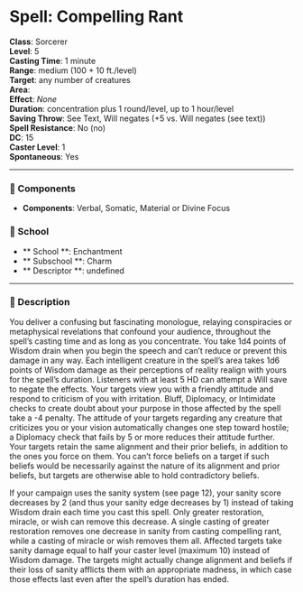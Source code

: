 
# Spell: Compelling Rant
**Class**: Sorcerer  
**Level**: 5  
**Casting Time**: 1 minute  
**Range**: medium (100 + 10 ft./level)  
**Target**: any number of creatures  
**Area**:   
**Effect**: _None_  
**Duration**: concentration plus 1 round/level, up to 1 hour/level  
**Saving Throw**: See Text, Will negates (+5 vs. Will negates (see text))  
**Spell Resistance**: No (no)  
**DC**: 15  
**Caster Level**: 1  
**Spontaneous**: Yes

---

### 🔮 Components
- **Components**: Verbal, Somatic, Material or Divine Focus

### 🏫 School
- ** School **: Enchantment
- ** Subschool **: Charm
- ** Descriptor **: undefined
---

### 📜 Description
You deliver a confusing but fascinating monologue, relaying conspiracies or metaphysical revelations that confound your audience, throughout the spell’s casting time and as long as you concentrate. You take 1d4 points of Wisdom drain when you begin the speech and can’t reduce or prevent this damage in any way. Each intelligent creature in the spell’s area takes 1d6 points of Wisdom damage as their perceptions of reality realign with yours for the spell’s duration. Listeners with at least 5 HD can attempt a Will save to negate the effects. Your targets view you with a friendly attitude and respond to criticism of you with irritation. Bluff, Diplomacy, or Intimidate checks to create doubt about your purpose in those affected by the spell take a -4 penalty. The attitude of your targets regarding any creature that criticizes you or your vision automatically changes one step toward hostile; a Diplomacy check that fails by 5 or more reduces their attitude further. Your targets retain the same alignment and their prior beliefs, in addition to the ones you force on them. You can’t force beliefs on a target if such beliefs would be necessarily against the nature of its alignment and prior beliefs, but targets are otherwise able to hold contradictory beliefs.

If your campaign uses the sanity system (see page 12), your sanity score decreases by 2 (and thus your sanity edge decreases by 1) instead of taking Wisdom drain each time you cast this spell. Only greater restoration, miracle, or wish can remove this decrease. A single casting of greater restoration removes one decrease in sanity from casting compelling rant, while a casting of miracle or wish removes them all. Affected targets take sanity damage equal to half your caster level (maximum 10) instead of Wisdom damage. The targets might actually change alignment and beliefs if their loss of sanity afflicts them with an appropriate madness, in which case those effects last even after the spell’s duration has ended.
